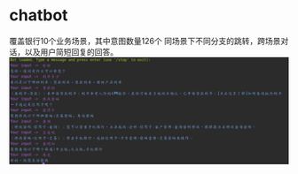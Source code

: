 # chatbot
覆盖银行10个业务场景，其中意图数量126个
同场景下不同分支的跳转，跨场景对话，以及用户简短回复的回答。
![image](https://github.com/ycxzen/chatbot/blob/main/images/dialogue%20_1.png)
